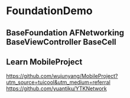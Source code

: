 # FoundationDemo
BaseFoundation
AFNetworking  BaseViewController BaseCell 
------
Learn MobileProject 
------
https://github.com/wujunyang/MobileProject?utm_source=tuicool&utm_medium=referral  </br>
https://github.com/yuantiku/YTKNetwork
